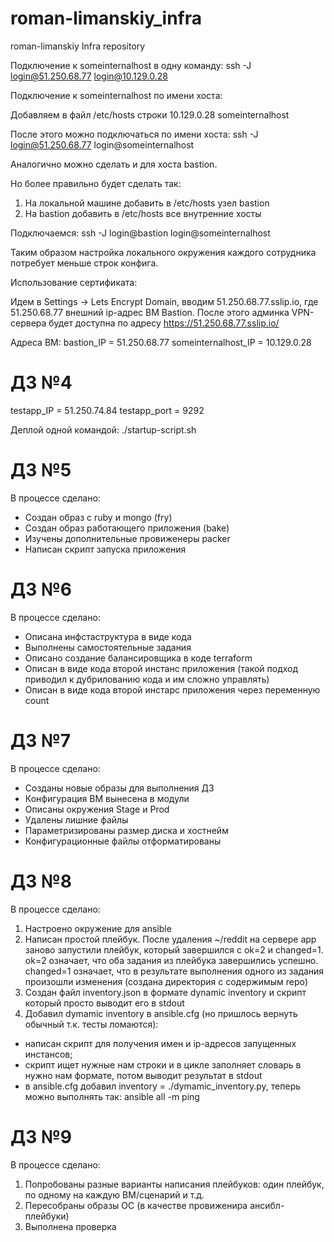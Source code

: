 # roman-limanskiy_infra
roman-limanskiy Infra repository

Подключение к someinternalhost в одну команду:
ssh -J login@51.250.68.77 login@10.129.0.28

Подключение к someinternalhost по имени хоста:

Добавляем в файл /etc/hosts строки
10.129.0.28     someinternalhost

После этого можно подключаться по имени хоста:
ssh -J login@51.250.68.77 login@someinternalhost

Аналогично можно сделать и для хоста bastion.

Но более правильно будет сделать так:
1. На локальной машине добавить в /etc/hosts узел bastion
2. На bastion добавить в /etc/hosts все внутренние хосты

Подключаемся:
ssh -J login@bastion login@someinternalhost

Таким образом настройка локального окружения каждого сотрудника потребует меньше строк конфига.

Использование сертификата:

Идем в Settings -> Lets Encrypt Domain, вводим 51.250.68.77.sslip.io, где 51.250.68.77 внешний ip-адрес ВМ Bastion.
После этого админка VPN-сервера будет доступна по адресу https://51.250.68.77.sslip.io/

Адреса ВМ:
bastion_IP = 51.250.68.77
someinternalhost_IP = 10.129.0.28

# ДЗ №4

testapp_IP = 51.250.74.84
testapp_port = 9292

Деплой одной командой:
./startup-script.sh

# ДЗ №5

В процессе сделано:

- Создан образ с ruby и mongo (fry)
- Создан образ работающего приложения (bake)
- Изучены дополнительные провиженеры packer
- Написан скрипт запуска приложения

# ДЗ №6

В процессе сделано:

- Описана инфстаструктура в виде кода
- Выполнены самостоятельные задания
- Описано создание балансировщика в коде terraform
- Описан в виде кода второй инстанс приложения (такой подход приводил к дубрилованию кода и им сложно управлять)
- Описан в виде кода второй инстарс приложения через переменную count

# ДЗ №7

В процессе сделано:

- Созданы новые образы для выполнения ДЗ
- Конфигурация ВМ вынесена в модули
- Описаны окружения Stage и Prod
- Удалены лишние файлы
- Параметризированы размер диска и хостнейм
- Конфигурационные файлы отформатированы

# ДЗ №8

В процессе сделано:

1. Настроено окружение для ansible
2. Написан простой плейбук. После удаления ~/reddit на сервере app заново запустили плейбук, который завершился с ok=2 и changed=1. ok=2 означает, что оба задания из плейбука завершились успешно. changed=1 означает, что в результате выполнения одного из задания произошли изменения (создана директория с содержимым repo)
3. Создан файл inventory.json в формате dynamic inventory и скрипт который просто выводит его в stdout
4. Добавил dymamic inventory в ansible.cfg (но пришлось вернуть обычный т.к. тесты ломаются):
 - написан скрипт для получения имен и ip-адресов запущенных инстансов;
 - скрипт ищет нужные нам строки и в цикле заполняет словарь в нужно нам формате, потом выводит результат в stdout
 - в ansible.cfg добавил inventory = ./dymamic_inventory.py, теперь можно выполнять так: ansible all -m ping

# ДЗ №9

В процессе сделано:

1. Попробованы разные варианты написания плейбуков: один плейбук, по одному на каждую ВМ/сценарий и т.д.
2. Пересобраны образы ОС (в качестве провиженира ансибл-плейбуки)
3. Выполнена проверка
